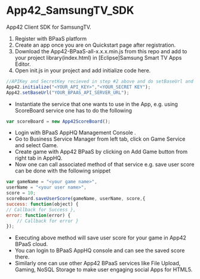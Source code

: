 App42_SamsungTV_SDK
===================

App42 Client SDK for SamsungTV.

1. Register with BPaaS platform
2. Create an app once you are on Quickstart page after registration.
3. Download the App42-BPaaS-all-x.x.x.min.js from this repo and add to your project library(index.html) in [Eclipse]Samsung Smart TV Apps Editor.
4. Open init.js in your project and add initialize code here.

```javascript
//APIKey and SecretKey recieved in step #2 above and do setBaseUrl and put url i.e url of your api server.  
App42.initialize("<YOUR_API_KEY>","<YOUR_SECRET KEY");
App42.setBaseUrl("YOUR_BPAAS_API_SERVER_URL");
```

- Instantiate the service that one wants to use in the App, e.g. using ScoreBoard service one has to do the following

```javascript
var scoreBoard = new App42ScoreBoard();
```
- Login with BPaaS AppHQ Management Console .
- Go to Business Service Manager from left tab, click on Game Service and select Game.
- Create game with App42 BPaaS by clicking on Add Game button from right tab in AppHQ.
- Now one can call associated method of that service e.g. save user score can be done with the following snippet

```javascript
var gameName = "<your game name>",
userName = "<your user name>",
score = 10;
scoreBoard.saveUserScore(gameName, userName, score,{
success: function(object) {
// Callback for Success },
error: function(error) {
    // Callback for error }
});
```

- Executing above method will save user score for your game in App42 BPaaS cloud.
- You can login to BPaaS AppHQ console and can see the saved score there.
- Similarly one can use other App42 BPaaS services like File Upload, Gaming, NoSQL Storage to make user engaging social Apps for HTML5.
